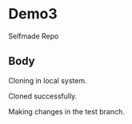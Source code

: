 # Demo3

Selfmade Repo

## Body

Cloning in local system.

Cloned successfully.

Making changes in the test branch.
